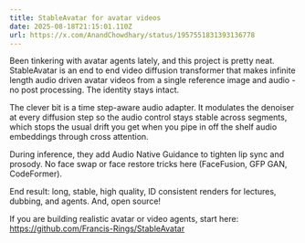 ```yaml
---
title: StableAvatar for avatar videos
date: 2025-08-18T21:15:01.110Z
url: https://x.com/AnandChowdhary/status/1957551831393136778
---
```


Been tinkering with avatar agents lately, and this project is pretty neat. StableAvatar is an end to end video diffusion transformer that makes infinite length audio driven avatar videos from a single reference image and audio - no post processing. The identity stays intact.  
  
The clever bit is a time step-aware audio adapter. It modulates the denoiser at every diffusion step so the audio control stays stable across segments, which stops the usual drift you get when you pipe in off the shelf audio embeddings through cross attention.  
  
During inference, they add Audio Native Guidance to tighten lip sync and prosody. No face swap or face restore tricks here (FaceFusion, GFP GAN, CodeFormer).  
  
End result: long, stable, high quality, ID consistent renders for lectures, dubbing, and agents. And, open source!  
  
If you are building realistic avatar or video agents, start here: <https://github.com/Francis-Rings/StableAvatar>
